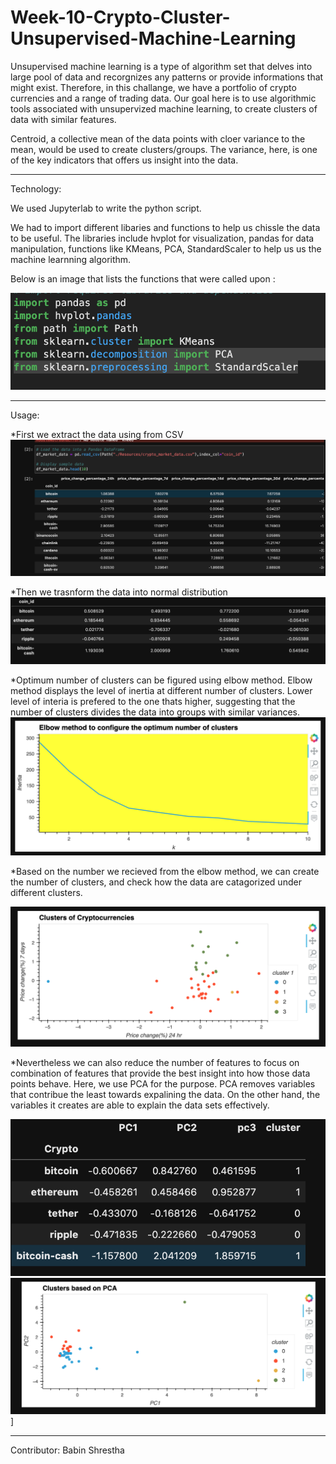 # Week-10-Crypto-Cluster-Unsupervised-Machine-Learning

Unsupervised machine learning is a type of algorithm set that delves into large pool of data and recorgnizes any patterns or provide informations that might exist. Therefore, in this challange, we have a portfolio of crypto currencies and a range of trading data. Our goal here is to use algorithmic tools associated with unsupervized machine learning, to create clusters of data with similar features.

Centroid, a collective mean of the data points with cloer variance to the mean, would be used to create clusters/groups. The variance, here, is one of the key indicators that offers us insight into the data.

---

Technology:

We used Jupyterlab to write the python script.

We had to import different libaries and functions to help us chissle the data to be useful. The libraries include hvplot for visualization, pandas for data manipulation, functions like KMeans, PCA, StandardScaler to help us us the machine learnning algorithm.

Below is an image that lists the functions that were called upon :

![installation](./images/installation.png)

---
Usage:

*First we extract the data using from CSV 
![data_frame](./images/data_frame.png)

*Then we trasnform the data into normal distribution
![normal_distribution](./images/normalized_data.png)

*Optimum number of clusters can be figured using elbow method. Elbow method displays the level of inertia at different number of clusters. Lower level of interia is prefered to the one thats higher, suggesting that the number of clusters divides the data into groups with similar variances.
![elbow](./images/elbow_chart.png)

*Based on the number we recieved from the elbow method, we can create the number of clusters, and check how the data are catagorized under different clusters.


![k_means_cluster](./images/kmeans_cluster_chart.png)

*Nevertheless we can also reduce the number of features to focus on combination of features that provide the best insight into how those data points behave. Here, we use PCA for the purpose. PCA removes variables that contribue the least towards expalining the data. On the other hand, the variables it creates are able to explain the data sets effectively.

![pca_list](./images/pca_list.png)
![pca_chart](./images/PCA_cluster.png)]

---
Contributor:
Babin Shrestha